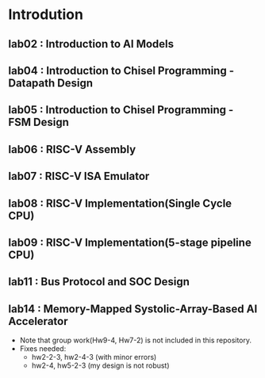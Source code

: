 # Introdution
## lab02 : Introduction to AI Models
## lab04 : Introduction to Chisel Programming - Datapath Design
## lab05 : Introduction to Chisel Programming - FSM Design
## lab06 : RISC-V Assembly
## lab07 : RISC-V ISA Emulator
## lab08 : RISC-V Implementation(Single Cycle CPU)
## lab09 : RISC-V Implementation(5-stage pipeline CPU)
## lab11 : Bus Protocol and SOC Design
## lab14 : Memory-Mapped Systolic-Array-Based AI Accelerator
- Note that group work(Hw9-4, Hw7-2) is not included in this repository.
- Fixes needed:
  - hw2-2-3, hw2-4-3 (with minor errors)
  - hw2-4, hw5-2-3 (my design is not robust)
